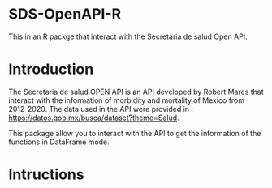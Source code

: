 # SDS-OpenAPI-R
This in an R packge that interact with the Secretaria de salud Open API.

# Introduction
The Secretaria de salud OPEN API is an API developed by Robert Mares that interact with the information of morbidity and mortality of Mexico from 2012-2020.
The data used in the API were provided in : https://datos.gob.mx/busca/dataset?theme=Salud.

This package allow you to interact with the API to get the information of the functions in DataFrame mode.

# Intructions 
